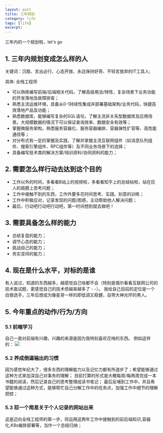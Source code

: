```yaml
---
layout: post
title: 三年规划
category: life
tags: [life]
excerpt: 
---
```

三年内的一个规划啦，let's go 
 
## 1. 三年内规划变成怎么样的人
关键词：沉稳、言出必行、心态开放、永远保持好奇、不轻言放弃的IT工具人;

具体: 全栈工程师
- 可以熟练编写前端/后端相关代码，了解高级用法/特性，复杂场景下业务功能的开发落地及故障排查；
- 熟悉主流运维环境，具备从0-1持续性集成并部署基础架构/业务代码，快捷高效落地产品及功能；
- 熟悉数据库，能够编写复杂的SQL语句，了解主流非关系型数据库及应用场景。大规模数据的情况下可以保证查询效率、数据安全有效等；
- 掌握微服务架构，熟悉服务容器化、服务容器编排、容器弹性扩容等、高性能通信等；
- 对分布式有一定的掌握及实践，了解并掌握主流互联网组件（如消息队列组件、搜索引擎组件、RPC组件等）及不同业务场景下的选择；
- 具备编写技术类的解决方案/培训资料/协同资料的能力；
## 2. 需要怎么样行动去达到这个目的
- 工作以外的时间，多看看B站上的视频啦，多看看知乎上的总结帖啦，站在巨人的肩膀上思考问题；
- 工作中接触不到的东西，工作外要多花时间思考、实践、刻意的训练；
- 工作中积极应对，记录发现的问题/困惑，主动帮助他人解决问题；
- 最后，行动吧行动吧行动吧，第一时间想到就去做吧！
## 3. 需要具备怎么样的能力
- 总结复盘的能力；
- 调节心态的能力；
- 挑战自己的能力；
- 务实坚持的能力；
## 4. 现在是什么水平，对标的是谁 
有人说过，知道的东西越多，越感觉自己啥都不会（特别是偶尔看看互联网公司的技术面试题，更感觉自己的技术债越来越多了 - -）。
我给自己目前的定位是一个白银选手，三年后想成为像星哥一样的即低调又稳健，自带大神光环的男人。
## 5. 今年重点的动作/行为/方向
### 5.1 前端学习
自己一直对前端有兴趣，兴趣的来源是因为我特别喜欢花哨的东西。
例如这样的：
![](/assets/images/2020/0505/01.png)
### 5.2 养成倒逼输出的习惯
因为感觉年纪大了，很多东西的理解能力以及记忆力都有所退步了；希望能够通过这种方式来加深自己对事务的理解；
目前打算的形式是大概每周/每两周完成一本书籍的阅读，然后记录自己的思考整理成读书笔记；
最后反哺到工作中，并且希望能够通过这种方式，能够帮忙自己分解工作中的任务点，加强工作中细节的理解把控；
### 5.3 怼一个简易关于个人记录的网站出来
这是迈向全栈工程师的第一步，将运用这两年工作中接触到的前后端知识,容器化,K8s编排部署等，当作一个总结归纳；